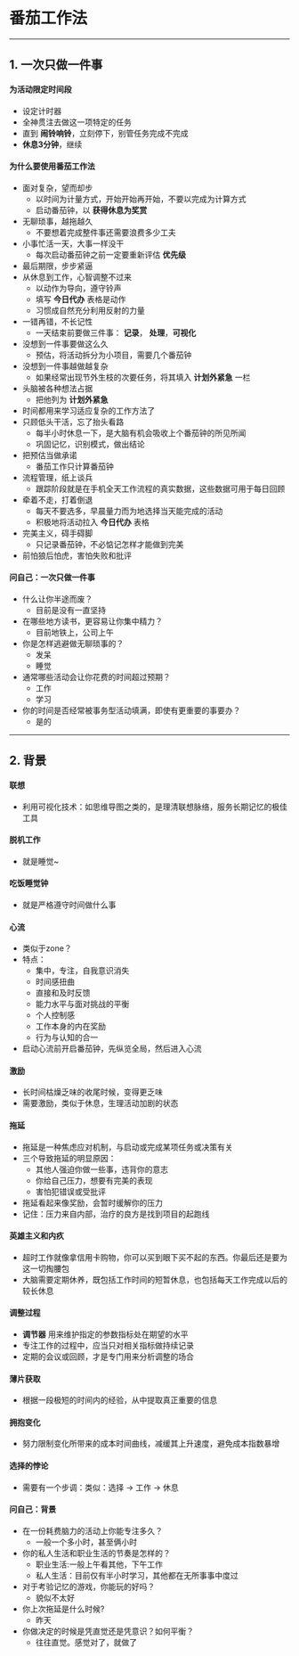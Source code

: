 # 番茄工作法
---
## 1. 一次只做一件事
#### 为活动限定时间段
* 设定计时器
* 全神贯注去做这一项特定的任务
* 直到 **闹铃响铃**，立刻停下，别管任务完成不完成
* **休息3分钟**，继续

#### 为什么要使用番茄工作法
* 面对复杂，望而却步
  * 以时间为计量方式，开始开始再开始，不要以完成为计算方式
  * 启动番茄钟，以 **获得休息为奖赏**
* 无聊琐事，越拖越久
  * 不要想着完成整件事还需要浪费多少工夫
* 小事忙活一天，大事一样没干
  * 每次启动番茄钟之前一定要重新评估 **优先级**
* 最后期限，步步紧逼
* 从休息到工作，心智调整不过来
  * 以动作为导向，遵守铃声
  * 填写 **今日代办** 表格是动作
  * 习惯成自然充分利用反射的力量
* 一错再错，不长记性
  * 一天结束前要做三件事： **记录**， **处理**，**可视化**
* 没想到一件事要做这么久
  * 预估，将活动拆分为小项目，需要几个番茄钟
* 没想到一件事越做越复杂
  * 如果经常出现节外生枝的次要任务，将其填入 **计划外紧急** 一栏
* 头脑被各种想法占据
  * 把他列为 **计划外紧急**
* 时间都用来学习适应复杂的工作方法了
* 只顾低头干活，忘了抬头看路
  * 每半小时休息一下，是大脑有机会吸收上个番茄钟的所见所闻
  * 巩固记忆，识别模式，做出结论
* 把预估当做承诺
  * 番茄工作只计算番茄钟
* 流程管理，纸上谈兵
  * 跟踪阶段就是在手机全天工作流程的真实数据，这些数据可用于每日回顾
* 牵着不走，打着倒退
  * 每天不要选多，早晨量力而为地选择当天能完成的活动
  * 积极地将活动拉入 **今日代办** 表格
* 完美主义，碍手碍脚
  * 只记录番茄钟，不必惦记怎样才能做到完美
* 前怕狼后怕虎，害怕失败和批评

#### 问自己：一次只做一件事
* 什么让你半途而废？
  * 目前是没有一直坚持
* 在哪些地方读书，更容易让你集中精力？
  * 目前地铁上，公司上午
* 你是怎样逃避做无聊琐事的？
  * 发呆
  * 睡觉
* 通常哪些活动会让你花费的时间超过预期？
  * 工作
  * 学习
* 你的时间是否经常被事务型活动填满，即使有更重要的事要办？
  * 是的
---
## 2. 背景
#### 联想
* 利用可视化技术：如思维导图之类的，是理清联想脉络，服务长期记忆的极佳工具

#### 脱机工作
* 就是睡觉~

#### 吃饭睡觉钟
* 就是严格遵守时间做什么事

#### 心流
* 类似于zone？
* 特点：
  * 集中，专注，自我意识消失
  * 时间感扭曲
  * 直接和及时反馈
  * 能力水平与面对挑战的平衡
  * 个人控制感
  * 工作本身的内在奖励
  * 行为与认知的合一
* 启动心流前开启番茄钟，先纵览全局，然后进入心流

#### 激励
* 长时间枯燥乏味的收尾时候，变得更乏味
* 需要激励，类似于休息，生理活动加剧的状态

#### 拖延
* 拖延是一种焦虑应对机制，与启动或完成某项任务或决策有关
* 三个导致拖延的明显原因：
  * 其他人强迫你做一些事，违背你的意志
  * 你给自己压力，想要有完美的表现
  * 害怕犯错误或受批评
* 拖延看起来像奖励，会暂时缓解你的压力
* 记住：压力来自内部，治疗的良方是找到项目的起跑线

#### 英雄主义和内疚
* 超时工作就像拿信用卡购物，你可以买到眼下买不起的东西。你最后还是要为这一切掏腰包
* 大脑需要定期休养，既包括工作时间的短暂休息，也包括每天工作完成以后的较长休息

#### 调整过程
* **调节器** 用来维护指定的参数指标处在期望的水平
* 专注工作的过程中，应当只对相关指标做持续记录
* 定期的会议或回顾，才是专门用来分析调整的场合

#### 薄片获取
* 根据一段极短的时间内的经验，从中提取真正重要的信息

#### 拥抱变化
* 努力限制变化所带来的成本时间曲线，减缓其上升速度，避免成本指数暴增

#### 选择的悖论
* 需要有一个步调：类似：选择 -> 工作 -> 休息

#### 问自己：背景
* 在一份耗费脑力的活动上你能专注多久？
  * 一般一个多小时，甚至俩小时
* 你的私人生活和职业生活的节奏是怎样的？
  * 职业生活:一般上午看其他，下午工作
  * 私人生活：目前仅有半小时学习，其他都在无所事事中度过
* 对于考验记忆的游戏，你能玩的好吗？
  * 貌似不太好
* 你上次拖延是什么时候?
  * 昨天
* 你做决定的时候是凭直觉还是凭意识？如何平衡？
  * 往往直觉。感觉对了，就做了
